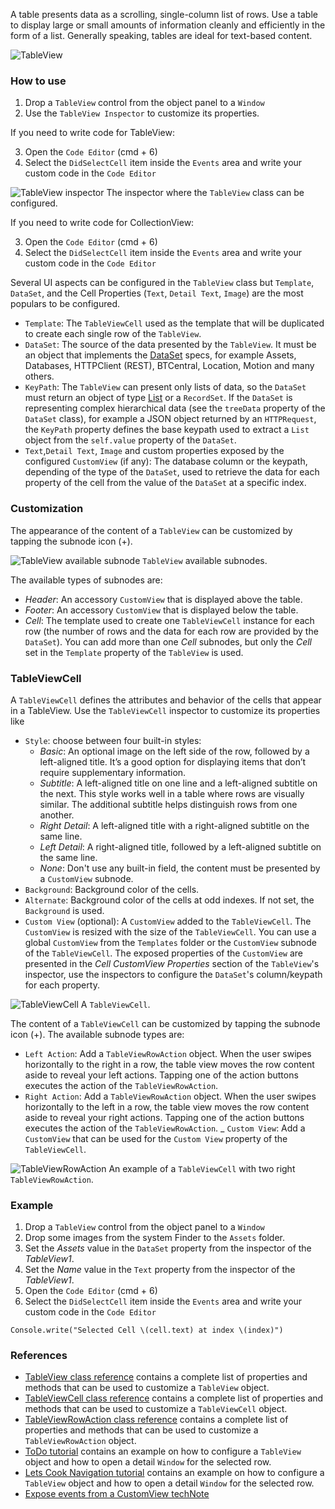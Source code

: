 A table presents data as a scrolling, single-column list of rows. Use a table to display large or small amounts of information cleanly and efficiently in the form of a list. Generally speaking, tables are ideal for text-based content.

![TableView](images/TableView_main.png)

### How to use
1. Drop a `TableView` control from the object panel to a `Window`
2. Use the `TableView Inspector` to customize its properties.

If you need to write code for TableView:

3. Open the `Code Editor` (cmd + 6)
4. Select the `DidSelectCell` item inside the `Events` area and write your custom code in the `Code Editor`

![`TableView` inspector](images/TableView_inspector.png)
The inspector where the `TableView` class can be configured.

If you need to write code for CollectionView:

3. Open the `Code Editor` (cmd + 6)
4. Select the `DidSelectCell` item inside the `Events` area and write your custom code in the `Code Editor`

Several UI aspects can be configured in the `TableView` class but  `Template`, `DataSet`, and the Cell Properties (`Text`, `Detail Text`, `Image`) are the most populars to be configured.
- `Template`: The `TableViewCell` used as the template that will be duplicated to create each single row of the `TableView`.
- `DataSet`: The source of the data presented by the `TableView`. It must be an object that implements the [DataSet](./dataset.html) specs, for example Assets, Databases, HTTPClient (REST), BTCentral, Location, Motion and many others.
- `KeyPath`: The `TableView` can present only lists of data, so the `DataSet` must return an object of type [List](../gravity/list.html) or a `RecordSet`.  If the `DataSet` is representing complex hierarchical data (see the `treeData` property of the `DataSet` class), for example a JSON object returned by an `HTTPRequest`, the `KeyPath` property defines the base keypath used to extract a `List` object from the `self.value` property of the `DataSet`.
- `Text`,`Detail Text`, `Image` and custom properties exposed by the configured `CustomView` (if any): The database column or the keypath, depending of the type of the `DataSet`, used to retrieve the data for each property of the cell from the value of the `DataSet` at a specific index.

### Customization
The appearance of the content of a `TableView` can be customized by tapping the subnode icon (+).

![`TableView` available subnode](images/TableView_subnodes.png)
`TableView` available subnodes.

The available types of subnodes are:
- _Header_: An accessory `CustomView` that is displayed above the table.
- _Footer_: An accessory `CustomView` that is displayed below the table.
- _Cell_: The template used to create one `TableViewCell` instance for each row (the number of rows and the data for each row are provided by the `DataSet`). You can add more than one _Cell_ subnodes, but only the _Cell_ set in the `Template` property of the `TableView` is used.

### TableViewCell
A `TableViewCell` defines the attributes and behavior of the cells that appear in a TableView. Use the `TableViewCell` inspector to customize its properties like

- `Style`: choose between four built-in styles:
    - _Basic_: An optional image on the left side of the row, followed by a left-aligned title. It’s a good option for displaying items that don’t require supplementary information.
    - _Subtitle_: A left-aligned title on one line and a left-aligned subtitle on the next. This style works well in a table where rows are visually similar. The additional subtitle helps distinguish rows from one another.
    - _Right Detail_: A left-aligned title with a right-aligned subtitle on the same line.
    - _Left Detail_: A right-aligned title, followed by a left-aligned subtitle on the same line.
    - _None_: Don't use any built-in field, the content must be presented by a `CustomView` subnode.
- `Background`: Background color of the cells.
- `Alternate`: Background color of the cells at odd indexes. If not set, the `Background` is used.
- `Custom View` (optional): A `CustomView` added to the `TableViewCell`. The `CustomView` is resized with the size of the `TableViewCell`. You can use a global `CustomView` from the `Templates` folder or the `CustomView` subnode of the `TableViewCell`. The exposed properties of the `CustomView` are presented in the _Cell CustomView Properties_ section of the `TableView`'s inspector, use the inspectors to configure the `DataSet`'s column/keypath for each property.

![`TableViewCell`](images/TableViewCell_main.png)
A `TableViewCell`.

The content of a `TableViewCell` can be customized by tapping the subnode icon (+).
The available subnode types are:
- `Left Action`: Add a `TableViewRowAction` object. When the user swipes horizontally to the right in a row, the table view moves the row content aside to reveal your left actions. Tapping one of the action buttons executes the action of the `TableViewRowAction`.
- `Right Action`: Add a `TableViewRowAction` object. When the user swipes horizontally to the left in a row, the table view moves the row content aside to reveal your right actions. Tapping one of the action buttons executes the action of the `TableViewRowAction`.
_ `Custom View`: Add a `CustomView` that can be used for the `Custom View` property of the `TableViewCell`.

![`TableViewRowAction`](images/TableViewRowAction_main.png)
An example of a `TableViewCell` with two right `TableViewRowAction`.

### Example
1. Drop a `TableView` control from the object panel to a `Window`
2. Drop some images from the system Finder to the `Assets` folder.
3. Set the _Assets_ value in the `DataSet` property from the inspector of the _TableView1_.
4. Set the _Name_ value in the `Text` property from the inspector of the _TableView1_.
3. Open the `Code Editor` (cmd + 6)
4. Select the `DidSelectCell` item inside the `Events` area and write your custom code in the `Code Editor`
```
Console.write("Selected Cell \(cell.text) at index \(index)")
```

### References
- [TableView class reference](../classes/TableView.html) contains a complete list of properties and methods that can be used to customize a `TableView` object.
- [TableViewCell class reference](../classes/TableViewCell.html) contains a complete list of properties and methods that can be used to customize a `TableViewCell` object.
- [TableViewRowAction class reference](../classes/TableViewRowAction.html) contains a complete list of properties and methods that can be used to customize a `TableViewRowAction` object.
- [ToDo tutorial](../tutorials/todo.html) contains an example on how to configure a `TableView` object and how to open a detail `Window` for the selected row.
- [Lets Cook Navigation tutorial](../tutorials/lets-cook-nav.html) contains an example on how to configure a `TableView` object and how to open a detail `Window` for the selected row.
- [Expose events from a CustomView techNote](../technotes/exposed-events.html)

